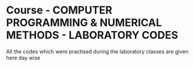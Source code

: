 # Course - COMPUTER PROGRAMMING & NUMERICAL METHODS - LABORATORY CODES
All the codes which were practised during the laboratory classes are given here day wise